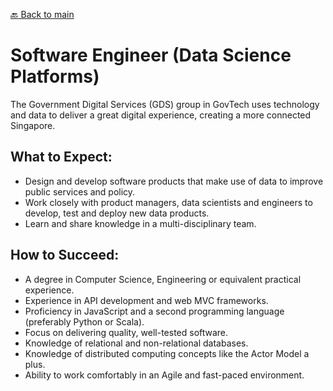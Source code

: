 [:back: Back to main](README.md)

# Software Engineer (Data Science Platforms)

The Government Digital Services (GDS) group in GovTech uses technology and data to deliver a great digital experience, creating a more connected Singapore.

## What to Expect:

- Design and develop software products that make use of data to improve public services and policy.
- Work closely with product managers, data scientists and engineers to develop, test and deploy new data products.
- Learn and share knowledge in a multi-disciplinary team.

## How to Succeed:

- A degree in Computer Science, Engineering or equivalent practical experience.
- Experience in API development and web MVC frameworks.
- Proficiency in JavaScript and a second programming language (preferably Python or Scala).
- Focus on delivering quality, well-tested software.
- Knowledge of relational and non-relational databases.
- Knowledge of distributed computing concepts like the Actor Model a plus.
- Ability to work comfortably in an Agile and fast-paced environment.
